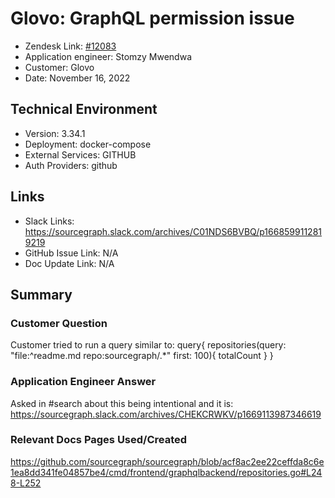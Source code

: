 # Glovo: GraphQL permission issue <!-- Ticket Title  Hint: include keywords to make it searchable -->

- Zendesk Link: [#12083](https://sourcegraph.zendesk.com/agent/tickets/12083)
- Application engineer: Stomzy Mwendwa
- Customer: Glovo <!-- Redact if this contains personally identifying information -->
- Date: November 16, 2022

<!-- Data populated from integration, speak to Ben Gordon or Michael Bali if not working -->
<!-- During Internal team trial, fill missing data manually (we are waiting for all data to sync) -->

## Technical Environment
- Version: 3.34.1​
- Deployment: docker-compose
- External Services: GITHUB
- Auth Providers: github


## Links
<!-- Data for application engineer manual entry -->
- Slack Links: https://sourcegraph.slack.com/archives/C01NDS6BVBQ/p1668599112819219
- GitHub Issue Link: N/A
- Doc Update Link: N/A

## Summary
### Customer Question
Customer tried to run a query similar to:
query{
repositories(query: "file:^readme.md repo:sourcegraph/.*" first: 100){
totalCount
}
} 

### Application Engineer Answer
Asked in #search about this being intentional and it is: https://sourcegraph.slack.com/archives/CHEKCRWKV/p1669113987346619
### Relevant Docs Pages Used/Created
https://github.com/sourcegraph/sourcegraph/blob/acf8ac2ee22ceffda8c6e1ea8dd341fe04857be4/cmd/frontend/graphqlbackend/repositories.go#L248-L252
